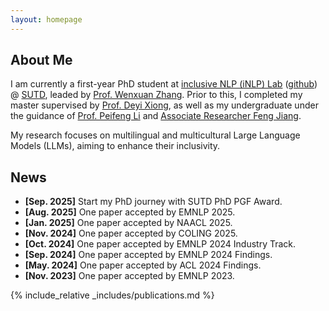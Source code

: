 ```yaml
---
layout: homepage
---
```


## About Me
I am currently a first-year PhD student at [inclusive NLP (iNLP) Lab](https://isakzhang.github.io/group.html) ([github](https://github.com/iNLP-Lab)) @ [SUTD](https://www.sutd.edu.sg/istd/), leaded by [Prof. Wenxuan Zhang](https://isakzhang.github.io/). Prior to this, I completed my master supervised by [Prof. Deyi Xiong](https://dyxiong.github.io/), as well as my undergraduate under the guidance of [Prof. Peifeng Li](http://web.suda.edu.cn/pfli/list.htm) and [Associate Researcher Feng Jiang](https://fjiangai.github.io/).

My research focuses on multilingual and multicultural Large Language Models (LLMs), aiming to enhance their inclusivity.

## News
- **[Sep. 2025]** Start my PhD journey with SUTD PhD PGF Award.
- **[Aug. 2025]** One paper accepted by EMNLP 2025.
- **[Jan. 2025]** One paper accepted by NAACL 2025.
- **[Nov. 2024]** One paper accepted by COLING 2025.
- **[Oct. 2024]** One paper accepted by EMNLP 2024 Industry Track.
- **[Sep. 2024]** One paper accepted by EMNLP 2024 Findings.
- **[May. 2024]** One paper accepted by ACL 2024 Findings.
- **[Nov. 2023]** One paper accepted by EMNLP 2023.

{% include_relative _includes/publications.md %}

